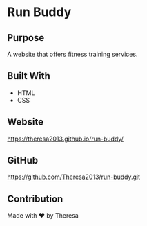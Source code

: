 # Run Buddy

## Purpose

A website that offers fitness training services.

## Built With

- HTML
- CSS

## Website

https://theresa2013.github.io/run-buddy/

## GitHub

https://github.com/Theresa2013/run-buddy.git

## Contribution

Made with ❤️ by Theresa
